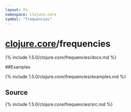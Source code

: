 ```yaml
---
layout: fn
namespace: clojure.core
symbol: "frequencies"
---
```


# [clojure.core](../)/frequencies

{% include 1.5.0/clojure.core/frequencies/docs.md %}

##Examples

{% include 1.5.0/clojure.core/frequencies/examples.md %}
## Source
{% include 1.5.0/clojure.core/frequencies/src.md %}

